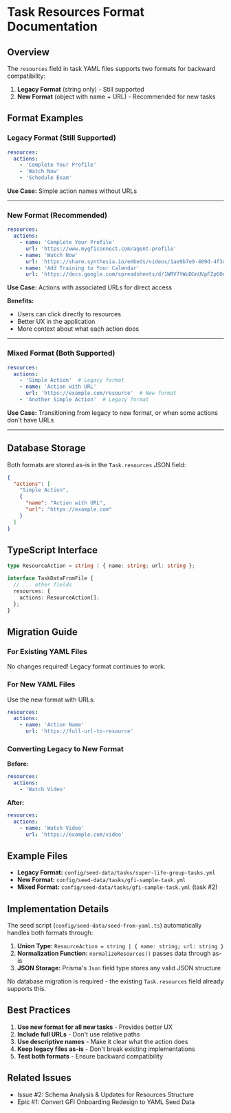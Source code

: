 # Task Resources Format Documentation

## Overview

The `resources` field in task YAML files supports two formats for backward compatibility:

1. **Legacy Format** (string only) - Still supported
2. **New Format** (object with name + URL) - Recommended for new tasks

## Format Examples

### Legacy Format (Still Supported)

```yaml
resources:
  actions:
    - 'Complete Your Profile'
    - 'Watch Now'
    - 'Schedule Exam'
```

**Use Case:** Simple action names without URLs

---

### New Format (Recommended)

```yaml
resources:
  actions:
    - name: 'Complete Your Profile'
      url: 'https://www.mygficonnect.com/agent-profile'
    - name: 'Watch Now'
      url: 'https://share.synthesia.io/embeds/videos/1ae9b7e9-409d-4f3d-92c7-4b16f0d14303'
    - name: 'Add Training to Your Calendar'
      url: 'https://docs.google.com/spreadsheets/d/1WRV7tWuDGnUVpFZp6OnlId7jKlrNN72nCzL6KXkqfLQ/edit'
```

**Use Case:** Actions with associated URLs for direct access

**Benefits:**
- Users can click directly to resources
- Better UX in the application
- More context about what each action does

---

### Mixed Format (Both Supported)

```yaml
resources:
  actions:
    - 'Simple Action'  # Legacy format
    - name: 'Action with URL'
      url: 'https://example.com/resource'  # New format
    - 'Another Simple Action'  # Legacy format
```

**Use Case:** Transitioning from legacy to new format, or when some actions don't have URLs

---

## Database Storage

Both formats are stored as-is in the `Task.resources` JSON field:

```json
{
  "actions": [
    "Simple Action",
    {
      "name": "Action with URL",
      "url": "https://example.com"
    }
  ]
}
```

## TypeScript Interface

```typescript
type ResourceAction = string | { name: string; url: string };

interface TaskDataFromFile {
  // ... other fields
  resources: {
    actions: ResourceAction[];
  };
}
```

## Migration Guide

### For Existing YAML Files

No changes required! Legacy format continues to work.

### For New YAML Files

Use the new format with URLs:

```yaml
resources:
  actions:
    - name: 'Action Name'
      url: 'https://full-url-to-resource'
```

### Converting Legacy to New Format

**Before:**
```yaml
resources:
  actions:
    - 'Watch Video'
```

**After:**
```yaml
resources:
  actions:
    - name: 'Watch Video'
      url: 'https://example.com/video'
```

## Example Files

- **Legacy Format:** `config/seed-data/tasks/super-life-group-tasks.yml`
- **New Format:** `config/seed-data/tasks/gfi-sample-task.yml`
- **Mixed Format:** `config/seed-data/tasks/gfi-sample-task.yml` (task #2)

## Implementation Details

The seed script (`config/seed-data/seed-from-yaml.ts`) automatically handles both formats through:

1. **Union Type:** `ResourceAction = string | { name: string; url: string }`
2. **Normalization Function:** `normalizeResources()` passes data through as-is
3. **JSON Storage:** Prisma's `Json` field type stores any valid JSON structure

No database migration is required - the existing `Task.resources` field already supports this.

## Best Practices

1. **Use new format for all new tasks** - Provides better UX
2. **Include full URLs** - Don't use relative paths
3. **Use descriptive names** - Make it clear what the action does
4. **Keep legacy files as-is** - Don't break existing implementations
5. **Test both formats** - Ensure backward compatibility

## Related Issues

- Issue #2: Schema Analysis & Updates for Resources Structure
- Epic #1: Convert GFI Onboarding Redesign to YAML Seed Data
